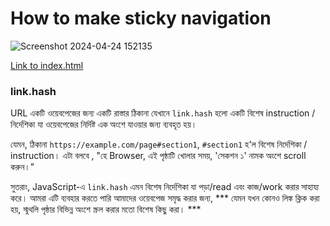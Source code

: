 # How to make sticky navigation

![Screenshot 2024-04-24 152135](https://github.com/Arifurrex/javascript-simple-project-2024/assets/48369328/f5298f07-f186-442a-bdaf-bac360642c0b)

[Link to index.html](index.html)

### link.hash
URL একটি ওয়েবপেজের জন্য একটি রাস্তার ঠিকানা যেখানে `link.hash` হলো একটি বিশেষ instruction / নির্দেশিকা যা ওয়েবপেজের নির্দিষ্ট এক অংশে যাওয়ার জন্য ব্যবহৃত হয়। 

যেমন, ঠিকানা `https://example.com/page#section1`, `#section1` হ'ল বিশেষ নির্দেশিকা / instruction। এটা বলবে , "হে Browser, এই পৃষ্ঠাটি খোলার সময়, 'সেকশন ১' নামক অংশে scroll করুন।" 

সুতরাং, JavaScript-এ `link.hash` এমন বিশেষ নির্দেশিকা যা পড়া/read  এবং কাজ/work  করার সাহায্য করে। আমরা এটি ব্যবহার করতে পারি আমাদের ওয়েবপেজ সমৃদ্ধ করার জন্য, *** যেমন যখন কোনও লিঙ্ক ক্লিক করা হয়, স্মুথলি পৃষ্ঠার বিভিন্ন অংশে স্ক্রল করার মতো বিশেষ কিছু করা। ***
